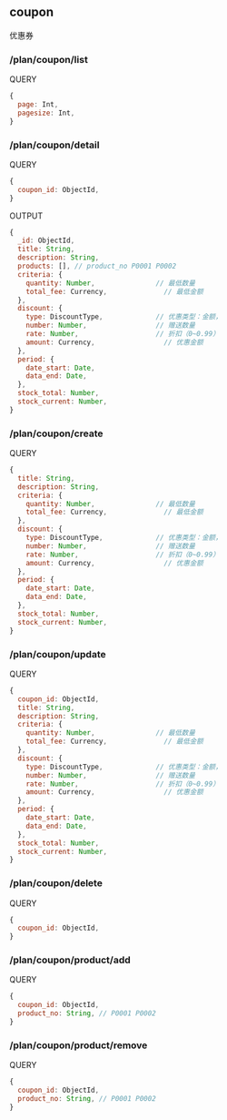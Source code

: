 

## coupon

优惠券

### /plan/coupon/list

QUERY
```javascript
{
  page: Int,
  pagesize: Int,
}
```

### /plan/coupon/detail

QUERY
```javascript
{
  coupon_id: ObjectId,
}
```

OUTPUT
```javascript
{
  _id: ObjectId,
  title: String,
  description: String,
  products: [], // product_no P0001 P0002
  criteria: {
    quantity: Number,               // 最低数量
    total_fee: Currency,              // 最低金额
  },
  discount: {
    type: DiscountType,             // 优惠类型：金额，
    number: Number,                 // 赠送数量
    rate: Number,                   // 折扣（0~0.99）
    amount: Currency,                 // 优惠金额
  },
  period: {
    date_start: Date,
    data_end: Date,
  },
  stock_total: Number,
  stock_current: Number,
}
```

### /plan/coupon/create

QUERY
```javascript
{
  title: String,
  description: String,
  criteria: {
    quantity: Number,               // 最低数量
    total_fee: Currency,              // 最低金额
  },
  discount: {
    type: DiscountType,             // 优惠类型：金额，
    number: Number,                 // 赠送数量
    rate: Number,                   // 折扣（0~0.99）
    amount: Currency,                 // 优惠金额
  },
  period: {
    date_start: Date,
    data_end: Date,
  },
  stock_total: Number,
  stock_current: Number,
}
```

### /plan/coupon/update

QUERY
```javascript
{
  coupon_id: ObjectId,
  title: String,
  description: String,
  criteria: {
    quantity: Number,               // 最低数量
    total_fee: Currency,              // 最低金额
  },
  discount: {
    type: DiscountType,             // 优惠类型：金额，
    number: Number,                 // 赠送数量
    rate: Number,                   // 折扣（0~0.99）
    amount: Currency,                 // 优惠金额
  },
  period: {
    date_start: Date,
    data_end: Date,
  },
  stock_total: Number,
  stock_current: Number,
}
```

### /plan/coupon/delete

QUERY
```javascript
{
  coupon_id: ObjectId,
}
```

### /plan/coupon/product/add

QUERY
```javascript
{
  coupon_id: ObjectId,
  product_no: String, // P0001 P0002
}
```

### /plan/coupon/product/remove

QUERY
```javascript
{
  coupon_id: ObjectId,
  product_no: String, // P0001 P0002
}
```

